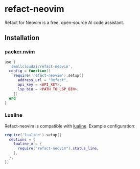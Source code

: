 # refact-neovim

Refact for Neovim is a free, open-source AI code assistant.

## Installation

### [packer.nvim](https://github.com/wbthomason/packer.nvim)

```lua
use {
  'smallcloudai/refact-neovim',
  config = function()
    require('refact-neovim').setup({
      address_url = "Refact",
      api_key = <API_KEY>,
      lsp_bin = <PATH_TO_LSP_BIN>,
    })
  end
}
```

### Lualine

Refact-neovim is compatible with [lualine](https://github.com/nvim-lualine/lualine.nvim).
Example configuration:

```lua
require('lualine').setup({
  sections = {
    lualine_x = {
      require("refact-neovim").status_line,
    },
  },
})
